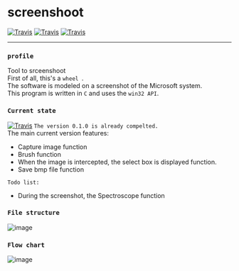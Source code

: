 # screenshoot  

[![Travis](https://img.shields.io/badge/Language-C-blue.svg)]()
[![Travis](https://img.shields.io/badge/Version-0.1.0-orange.svg)]()
[![Travis](https://img.shields.io/travis/rust-lang/rust.svg)]()
  
  ---
  
### `profile`
Tool to srceenshoot    
First of all, this's a `wheel `.  
The software is modeled on a screenshot of the Microsoft system.  
This program is written in `C` and uses the `win32 API`.  
  
### `Current state ` 
[![Travis](https://img.shields.io/badge/Progress-90%20%25-red.svg?style=flat-square)]()
`The version 0.1.0 is already compelted.  `    
The main current version features:  
* Capture image function
* Brush function   
* When the image is intercepted, the select box is displayed function.  
* Save bmp file function  
  
`Todo list:`  

* During the screenshot, the Spectroscope function   
  
  
### `File structure`  
![image](https://github.com/Joezeo/screenshoot/blob/master/res/FileStructure.PNG)  
  
  
### `Flow chart`
![image](https://github.com/Joezeo/screenshoot/blob/master/res/ScreenShot%E5%9F%BA%E6%9C%AC%E6%B5%81%E7%A8%8B.svg)
